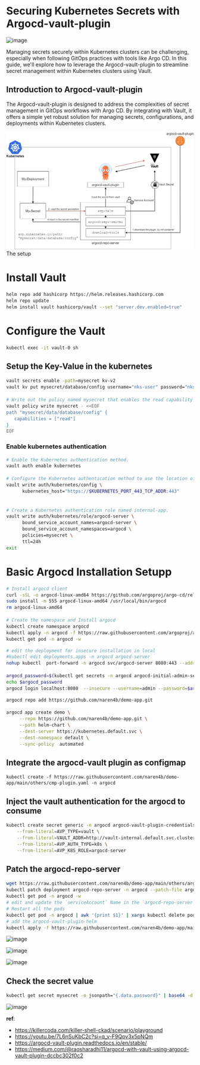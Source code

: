 # Securing Kubernetes Secrets with Argocd-vault-plugin
![image](https://github.com/naren4b/nks/assets/3488520/2c71e8b7-5502-46db-8428-7e9ac0aa7d59)

Managing secrets securely within Kubernetes clusters can be challenging, especially when following GitOps practices with tools like Argo CD. In this guide, we'll explore how to leverage the Argocd-vault-plugin to streamline secret management within Kubernetes clusters using Vault.

## Introduction to Argocd-vault-plugin
The Argocd-vault-plugin is designed to address the complexities of secret management in GitOps workflows with Argo CD. By integrating with Vault, it offers a simple yet robust solution for managing secrets, configurations, and deployments within Kubernetes clusters.

![alt text](argocd-vault-argocd-vault-plugin.jpg)
The setup 

# Install Vault 
```bash
helm repo add hashicorp https://helm.releases.hashicorp.com
helm repo update
helm install vault hashicorp/vault --set "server.dev.enabled=true"
```
# Configure the Vault
```bash
kubectl exec -it vault-0 sh
```
## Setup the Key-Value in the kubernetes
```bash
vault secrets enable -path=mysecret kv-v2
vault kv put mysecret/database/config username="nks-user" password="nks-secret-password"

# Write out the policy named mysecret that enables the read capability for secrets at path mysecret/data/database/config.
vault policy write mysecret - <<EOF
path "mysecret/data/database/config" {
   capabilities = ["read"]
}
EOF

```
### Enable kubernetes authentication 
```bash
# Enable the Kubernetes authentication method.
vault auth enable kubernetes

# Configure the Kubernetes authentication method to use the location of the Kubernetes API. (when running inside the cluster)
vault write auth/kubernetes/config \
      kubernetes_host="https://$KUBERNETES_PORT_443_TCP_ADDR:443"


# Create a Kubernetes authentication role named internal-app.
vault write auth/kubernetes/role/argocd-server \
      bound_service_account_names=argocd-server \
      bound_service_account_namespaces=argocd \
      policies=mysecret \
      ttl=24h
exit
```

# Basic Argocd Installation Setupp 
```bash
# Install argocd client
curl -sSL -o argocd-linux-amd64 https://github.com/argoproj/argo-cd/releases/latest/download/argocd-linux-amd64
sudo install -m 555 argocd-linux-amd64 /usr/local/bin/argocd
rm argocd-linux-amd64

# Create the namespace and Install argocd 
kubectl create namespace argocd
kubectl apply -n argocd -f https://raw.githubusercontent.com/argoproj/argo-cd/stable/manifests/install.yaml
kubectl get pod -n argocd -w
```

```bash
# edit the deployment for insecure installation in local
#kubectl edit deployments.apps -n argocd argocd-server 
nohup kubectl  port-forward -n argocd svc/argocd-server 8080:443 --address 0.0.0.0 & 

argocd_password=$(kubectl get secrets -n argocd argocd-initial-admin-secret -o jsonpath="{.data.password}" | base64 -d)
echo $argocd_password
argocd login localhost:8080  --insecure --username=admin --password=$argocd_password
```

```bash
argocd repo add https://github.com/naren4b/demo-app.git

argocd app create demo \
     --repo https://github.com/naren4b/demo-app.git \
     --path helm-chart \
     --dest-server https://kubernetes.default.svc \
     --dest-namespace default \
     --sync-policy  automated
```
## Integrate the argocd-vault plugin as configmap
```
kubectl create -f https://raw.githubusercontent.com/naren4b/demo-app/main/others/cmp-plugin.yaml -n argocd
```
## Inject the vault authentication for the argocd to consume 
```bash
kubectl create secret generic -n argocd argocd-vault-plugin-credentials \
	--from-literal=AVP_TYPE=vault \
	--from-literal=VAULT_ADDR=http://vault-internal.default.svc.cluster.local:8200 \
	--from-literal=AVP_AUTH_TYPE=k8s \
	--from-literal=AVP_K8S_ROLE=argocd-server 
```
## Patch the argocd-repo-server 
```bash
wget https://raw.githubusercontent.com/naren4b/demo-app/main/others/argocd-repo-server-patch.yaml
kubectl patch deployment argocd-repo-server -n argocd --patch-file argocd-repo-server-patch.yaml
kubectl get pod -n argocd -w
# edit and update the `serviceAccount` Name in the `argocd-repo-server` deployment to use `argocd-server`
# Restart all the pods
kubectl get pod -n argocd | awk '{print $1}' | xargs kubectl delete pod -n argocd
# add the argocd-vault-plugin-helm
kubectl apply -f https://raw.githubusercontent.com/naren4b/demo-app/main/others/demo-argocd-application.yaml
```
![image](https://github.com/naren4b/nks/assets/3488520/c79e1304-1b2e-4bf6-be83-48b789c8d06b)


![image](https://github.com/naren4b/nks/assets/3488520/97ca08db-c12b-4829-ae06-253499e7e342)

![image](https://github.com/naren4b/nks/assets/3488520/b1bb357d-5be7-4b29-9137-04fccf264149)


## Check the secret value
```bash
kubectl get secret mysecret -o jsonpath="{.data.password}" | base64 -d 
```
![image](https://github.com/naren4b/nks/assets/3488520/efa5506c-14e3-4b60-bded-a55f3cd5e285)



**ref**:
- https://killercoda.com/killer-shell-ckad/scenario/playground
- https://youtu.be/7L6nSuKbC2c?si=q_v-F9Qpv3x5pNQm
- https://argocd-vault-plugin.readthedocs.io/en/stable/ 
- https://medium.com/@raosharadhi11/argocd-with-vault-using-argocd-vault-plugin-dccbc302f0c2

